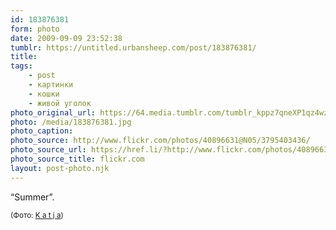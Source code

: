 ```yaml
---
id: 183876381
form: photo
date: 2009-09-09 23:52:38
tumblr: https://untitled.urbansheep.com/post/183876381/
title:
tags:
    - post
    - картинки
    - кошки
    - живой уголок
photo_original_url: https://64.media.tumblr.com/tumblr_kppz7qneXP1qz4wzio1_500.jpg
photo: /media/183876381.jpg
photo_caption: 
photo_source: http://www.flickr.com/photos/40896631@N05/3795403436/
photo_source_url: https://href.li/?http://www.flickr.com/photos/40896631@N05/3795403436/
photo_source_title: flickr.com
layout: post-photo.njk
---
```


<p>“Summer”.</p>

<p><small>(Фото: <a href="http://www.flickr.com/photos/40896631@N05/3795403436/">K a t j a</a>)</small></p>
